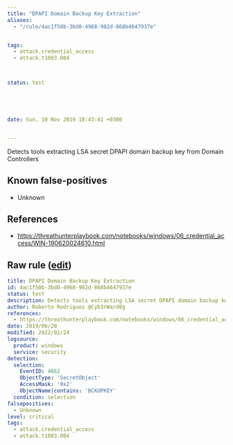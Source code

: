 ```yaml
---
title: "DPAPI Domain Backup Key Extraction"
aliases:
  - "/rule/4ac1f50b-3bd0-4968-902d-868b4647937e"


tags:
  - attack.credential_access
  - attack.t1003.004



status: test





date: Sun, 10 Nov 2019 18:43:41 +0300


---
```


Detects tools extracting LSA secret DPAPI domain backup key from Domain Controllers

<!--more-->


## Known false-positives

* Unknown



## References

* https://threathunterplaybook.com/notebooks/windows/06_credential_access/WIN-190620024610.html


## Raw rule ([edit](https://github.com/SigmaHQ/sigma/edit/master/rules/windows/builtin/security/win_dpapi_domain_backupkey_extraction.yml))
```yaml
title: DPAPI Domain Backup Key Extraction
id: 4ac1f50b-3bd0-4968-902d-868b4647937e
status: test
description: Detects tools extracting LSA secret DPAPI domain backup key from Domain Controllers
author: Roberto Rodriguez @Cyb3rWard0g
references:
  - https://threathunterplaybook.com/notebooks/windows/06_credential_access/WIN-190620024610.html
date: 2019/06/20
modified: 2022/02/24
logsource:
  product: windows
  service: security
detection:
  selection:
    EventID: 4662
    ObjectType: 'SecretObject'
    AccessMask: '0x2'
    ObjectName|contains: 'BCKUPKEY'
  condition: selection
falsepositives:
  - Unknown
level: critical
tags:
  - attack.credential_access
  - attack.t1003.004

```
